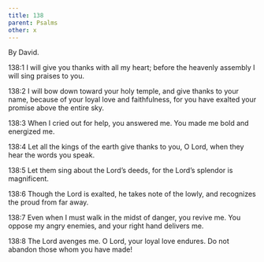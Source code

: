```yaml
---
title: 138
parent: Psalms
other: x
---
```



By David.


<a name="138:1">138:1</a> I will give you thanks with all my heart;
before the heavenly assembly I will sing praises to you.

<a name="138:2">138:2</a> I will bow down toward your holy temple,
and give thanks to your name,
because of your loyal love and faithfulness,
for you have exalted your promise above the entire sky.

<a name="138:3">138:3</a> When I cried out for help, you answered me.
You made me bold and energized me.

<a name="138:4">138:4</a> Let all the kings of the earth give thanks to you, O Lord,
when they hear the words you speak.

<a name="138:5">138:5</a> Let them sing about the Lord’s deeds,
for the Lord’s splendor is magnificent.

<a name="138:6">138:6</a> Though the Lord is exalted, he takes note of the lowly,
and recognizes the proud from far away.

<a name="138:7">138:7</a> Even when I must walk in the midst of danger, you revive me.
You oppose my angry enemies,
and your right hand delivers me.

<a name="138:8">138:8</a> The Lord avenges me.
O Lord, your loyal love endures.
Do not abandon those whom you have made!